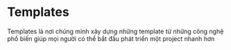 # Templates

Templates là nơi chúng mình xây dựng những template từ những công nghệ phổ biến giúp mọi người có thể bắt đầu phát triển một project nhanh hơn